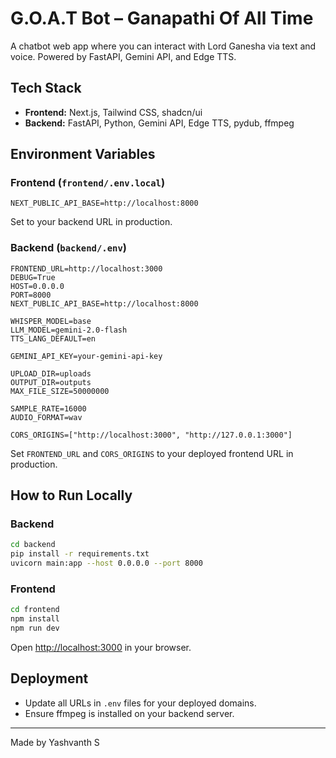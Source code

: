 # G.O.A.T Bot – Ganapathi Of All Time

A chatbot web app where you can interact with Lord Ganesha via text and voice. Powered by FastAPI, Gemini API, and Edge TTS.

## Tech Stack
- **Frontend:** Next.js, Tailwind CSS, shadcn/ui
- **Backend:** FastAPI, Python, Gemini API, Edge TTS, pydub, ffmpeg

## Environment Variables

### Frontend (`frontend/.env.local`)
```
NEXT_PUBLIC_API_BASE=http://localhost:8000
```
Set to your backend URL in production.

### Backend (`backend/.env`)
```
FRONTEND_URL=http://localhost:3000
DEBUG=True
HOST=0.0.0.0
PORT=8000
NEXT_PUBLIC_API_BASE=http://localhost:8000

WHISPER_MODEL=base
LLM_MODEL=gemini-2.0-flash
TTS_LANG_DEFAULT=en

GEMINI_API_KEY=your-gemini-api-key

UPLOAD_DIR=uploads
OUTPUT_DIR=outputs
MAX_FILE_SIZE=50000000

SAMPLE_RATE=16000
AUDIO_FORMAT=wav

CORS_ORIGINS=["http://localhost:3000", "http://127.0.0.1:3000"]
```
Set `FRONTEND_URL` and `CORS_ORIGINS` to your deployed frontend URL in production.

## How to Run Locally

### Backend
```bash
cd backend
pip install -r requirements.txt
uvicorn main:app --host 0.0.0.0 --port 8000
```

### Frontend
```bash
cd frontend
npm install
npm run dev
```
Open [http://localhost:3000](http://localhost:3000) in your browser.

## Deployment
- Update all URLs in `.env` files for your deployed domains.
- Ensure ffmpeg is installed on your backend server.

---

Made by Yashvanth S